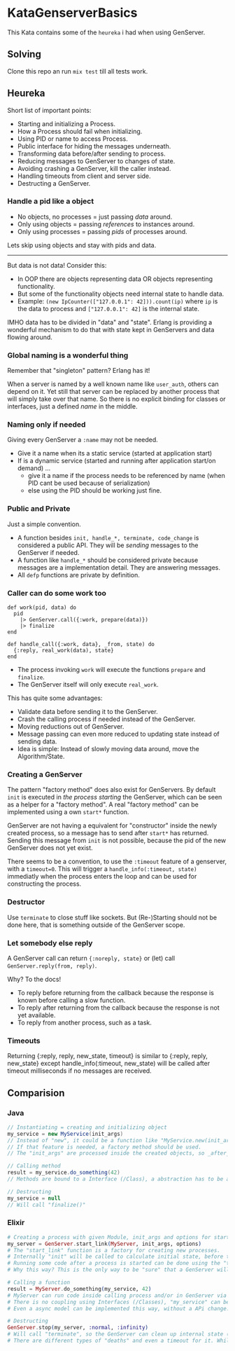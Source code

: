 # KataGenserverBasics

This Kata contains some of the `heureka` i had when using GenServer.

## Solving

Clone this repo an run `mix test` till all tests work.

## Heureka

Short list of important points:

* Starting and initializing a Process.
* How a Process should fail when initializing.
* Using PID or name to access Process.
* Public interface for hiding the messages underneath.
* Transforming data before/after sending to process.
* Reducing messages to GenServer to changes of state.
* Avoiding crashing a GenServer, kill the caller instead.
* Handling timeouts from client and server side.
* Destructing a GenServer.

### Handle a pid like a object

* No objects, no processes = just passing _data_ around.
* Only using objects = passing _references_ to instances around.
* Only using processes = passing _pids_ of processes around.

Lets skip using objects and stay with pids and data.

---------------------

But data is not data!
Consider this:

* In OOP there are objects representing data OR objects representing functionality.
* But some of the functionality objects need internal state to handle data.
* Example: `(new IpCounter(["127.0.0.1": 42])).count(ip)` where `ip` is the data to process and `["127.0.0.1": 42]` is the internal state.

IMHO data has to be divided in "data" and "state".
Erlang is providing a wonderful mechanism to do that with state kept in GenServers and data flowing around.

### Global naming is a wonderful thing

Remember that "singleton" pattern? Erlang has it!

When a server is named by a well known name like `user_auth`, others can depend on it.
Yet still that server can be replaced by another process that will simply take over that name.
So there is no explicit binding for classes or interfaces, just a defined _name_ in the middle.

### Naming only if needed

Giving every GenServer a `:name` may not be needed.

* Give it a name when its a static service (started at application start)
* If is a dynamic service (started and running after application start/on demand) ...
  * give it a name if the process needs to be referenced by name (when PID cant be used because of serialization)
  * else using the PID should be working just fine.

### Public and Private

Just a simple convention.

* A function besides `init, handle_*, terminate, code_change` is considered a public API. They will be _sending_ messages to the GenServer if needed.
* A function like `handle_*` should be considered private because messages are a implementation detail. They are answering messages.
* All `defp` functions are private by definition.

### Caller can do some work too

```
def work(pid, data) do
  pid
    |> GenServer.call({:work, prepare(data)})
    |> finalize
end

def handle_call({:work, data}, _from, state) do
  {:reply, real_work(data), state}
end
```

* The process invoking `work` will execute the functions `prepare` and `finalize`.
* The GenServer itself will only execute `real_work`.

This has quite some advantages:

* Validate data before sending it to the GenServer.
* Crash the calling process if needed instead of the GenServer.
* Moving reductions out of GenServer.
* Message passing can even more reduced to updating state instead of sending data.
* Idea is simple: Instead of slowly moving data around, move the Algorithm/State.

### Creating a GenServer

The pattern "factory method" does also exist for GenServers.
By default `init` is executed in _the process starting_ the GenServer, which can be seen as a helper for a "factory method".
A real "factory method" can be implemented using a own `start*` function.

GenServer are not having a equivalent for "constructor" inside the newly created process, so a message has to send after `start*` has returned.
Sending this message from `init` is not possible, because the pid of the new GenServer does not yet exist.

There seems to be a convention, to use the `:timeout` feature of a genserver, with a `timeout=0`.
This will trigger a `handle_info(:timeout, state)` immediatly when the process enters the loop
and can be used for constructing the process.

### Destructor

Use `terminate` to close stuff like sockets.
But (Re-)Starting should not be done here, that is something outside of the GenServer scope.


### Let somebody else reply

A GenServer call can return `{:noreply, state}` or (let) call `GenServer.reply(from, reply)`.

Why? To the docs!

* To reply before returning from the callback because the response is known before calling a slow function.
* To reply after returning from the callback because the response is not yet available.
* To reply from another process, such as a task.


### Timeouts

Returning {:reply, reply, new_state, timeout} is similar to {:reply, reply, new_state}
except handle_info(:timeout, new_state) will be called after timeout milliseconds if no messages are received.


## Comparision

### Java

```java
// Instantiating = creating and initializing object
my_service = new MyService(init_args)
// Instead of "new", it could be a function like "MyService.new(init_args)"
// If that feature is needed, a factory method should be used.
// The "init_args" are processed inside the created objects, so _after_ is was created. 

// Calling method
result = my_service.do_something(42)
// Methods are bound to a Interface (/Class), a abstraction has to be actively added.

// Destructing
my_service = null
// Will call "finalize()"
```

### Elixir

```elixir
# Creating a process with given Module, init_args and options for starting.
my_server = GenServer.start_link(MyServer, init_args, options)
# The "start_link" function is a factory for creating new processes.
# Internally "init" will be called to calculate initial state, before the process even exists.
# Running some code after a process is started can be done using the "timeout" hack.
# Why this way? This is the only way to be "sure" that a GenServer will run even before it is really started.

# Calling a function
result = MyServer.do_something(my_service, 42)
# MyServer can run code inside calling process and/or in GenServer via messages.
# There is no coupling using Interfaces (/Classes), "my_service" can be any kind of pid/reference.
# Even a async model can be implemented this way, without a APi change.

# Destructing
GenServer.stop(my_server, :normal, :infinity)
# Will call "terminate", so the GenServer can clean up internal state (sockets, queues, ...)
# There are different types of "deaths" and even a timeout for it. While java is only able to handle afterwards and returning void.
```
